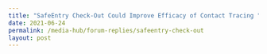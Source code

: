 ```yaml
---
title: "SafeEntry Check-Out Could Improve Efficacy of Contact Tracing "
date: 2021-06-24
permalink: /media-hub/forum-replies/safeentry-check-out
layout: post
---
```

